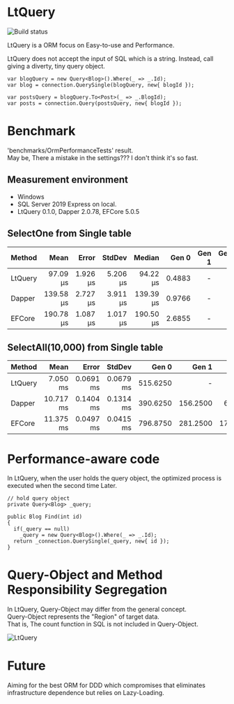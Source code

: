 # LtQuery
![Build status](https://github.com/maikami/LtQuery/actions/workflows/main.yml/badge.svg)

LtQuery is a ORM focus on Easy-to-use and Performance. 

LtQuery does not accept the input of SQL which is a string.
Instead, call giving a diverty, tiny query object.

```
var blogQuery = new Query<Blog>().Where(_ => _.Id);
var blog = connection.QuerySingle(blogQuery, new{ blogId });

var postsQuery = blogQuery.To<Post>(_ => _.BlogId);
var posts = connection.Query(postsQuery, new{ blogId });
```

# Benchmark

'benchmarks/OrmPerformanceTests' result.  
May be, There a mistake in the settings???
I don't think it's so fast.

## Measurement environment
- Windows
- SQL Server 2019 Express on local.
- LtQuery 0.1.0, Dapper 2.0.78, EFCore 5.0.5

## SelectOne from Single table
|  Method |      Mean |    Error |   StdDev |    Median |  Gen 0 | Gen 1 | Gen 2 | Allocated |
|-------- |----------:|---------:|---------:|----------:|-------:|------:|------:|----------:|
| LtQuery |  97.09 μs | 1.926 μs | 5.206 μs |  94.22 μs | 0.4883 |     - |     - |   2.21 KB |
|  Dapper | 139.58 μs | 2.727 μs | 3.911 μs | 139.39 μs | 0.9766 |     - |     - |   4.37 KB |
|  EFCore | 190.78 μs | 1.087 μs | 1.017 μs | 190.50 μs | 2.6855 |     - |     - |   11.3 KB |

## SelectAll(10,000) from Single table
|  Method |      Mean |     Error |    StdDev |    Gen 0 |    Gen 1 |    Gen 2 | Allocated |
|-------- |----------:|----------:|----------:|---------:|---------:|---------:|----------:|
| LtQuery |  7.050 ms | 0.0691 ms | 0.0679 ms | 515.6250 |        - |        - |   2.06 MB |
|  Dapper | 10.717 ms | 0.1404 ms | 0.1314 ms | 390.6250 | 156.2500 |  62.5000 |   2.31 MB |
|  EFCore | 11.375 ms | 0.0497 ms | 0.0415 ms | 796.8750 | 281.2500 | 171.8750 |   4.69 MB |

# Performance-aware code
In LtQuery, when the user holds the query object, 
the optimized process is executed when the second time Later.

```
// hold query object
private Query<Blog> _query;

public Blog Find(int id)
{
  if(_query == null)
    _query = new Query<Blog>().Where(_ => _.Id);
  return _connection.QuerySingle(_query, new{ id });
}
```

# Query-Object and Method Responsibility Segregation
In LtQuery, Query-Object may differ from the general concept.  
Query-Object represents the "Region" of target data.  
That is, The count function in SQL is not included in Query-Object.

![LtQuery](https://user-images.githubusercontent.com/3863674/115135321-b4710400-a052-11eb-8781-7e7783b01163.png)

# Future
Aiming for the best ORM for DDD which compromises that eliminates infrastructure dependence but relies on Lazy-Loading.
